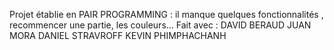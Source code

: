 Projet établie en PAIR PROGRAMMING :
il manque quelques fonctionnalités , recommencer une partie, les couleurs...
Fait avec : 
DAVID BERAUD
JUAN MORA
DANIEL STRAVROFF
KEVIN PHIMPHACHANH